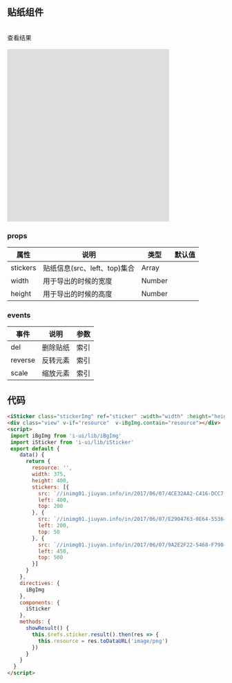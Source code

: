 ## 贴纸组件
<div class="phone">
  <iSticker class="stickerImg" ref="sticker" :width="width" :height="height" :stickers="stickers"></iSticker>
</div>
<br/>
<i-button type="primary" @click="showResult">查看结果</i-button>
<br/>
<br/>
<div class="view" v-if="resource"  v-iBgImg.contain="resource"></div>
<script>
  import iBgImg from 'i-ui/lib/iBgImg'
  import iSticker from 'i-ui/lib/iSticker'
  export default {
    data() {
      return {
        resource: '',
        width: 750,
        height: 800,
        stickers: [{
          src: `//inimg01.jiuyan.info/in/2017/06/07/4CE32AA2-C416-DCC7-6B86-27CC17144B27.jpg`,
          left: 400,
          top: 200
        }, {
          src: `//inimg01.jiuyan.info/in/2017/06/07/E2904763-0E64-5536-6A07-E1BD1FA3EC62.jpg`,
          left: 200,
          top: 50
        }, {
          src: `//inimg01.jiuyan.info/in/2017/06/07/9A2E2F22-5468-F790-0F1D-320F4E889FFC.jpg`,
          left: 450,
          top: 500
        }]
      }
    },
    directives: {
      iBgImg
    },
    components: {
      iSticker
    },
    created() {
      document.getElementsByTagName('html')[0].setAttribute("style", "font-size: 37.5px;")
    },
    methods: {
      showResult() {
        this.$refs.sticker.result().then(canvas => {
          if (canvas.toBlob){
          canvas.toBlob(blob => {
            this.resource = URL.createObjectURL(blob)
          }, 'image/png')
          } else {
            this.resource = canvas.toDataURL('image/png')
          }
        })
      }
    }
  }

</script>
<style lang="scss">
  .stickerImg,.view {
    width: 375px;
    height: 400px;
    background: #dedede;
    background-repeat:no-repeat;
  }
</style>


### props
 |属性 | 说明 | 类型 | 默认值 |
 |---  | --- | ---  | --- |
 |stickers  | 贴纸信息(src、left、top)集合  | Array |  |
 |width  | 用于导出的时候的宽度  | Number |   |
 |height  | 用于导出的时候的高度  | Number |   |

### events
 |事件 | 说明 | 参数 |
 |---  | --- | ---  | 
 |del  | 删除贴纸  | 索引 |  
 |reverse  | 反转元素  | 索引 | 
 |scale  | 缩放元素  | 索引 | 

## 代码
```html
<iSticker class="stickerImg" ref="sticker" :width="width" :height="height" :stickers="stickers"></iSticker>
<div class="view" v-if="resource"  v-iBgImg.contain="resource"></div>
<script>
 import iBgImg from 'i-ui/lib/iBgImg'
 import iSticker from 'i-ui/lib/iSticker'
 export default {
    data() {
      return {
        resource: '',
        width: 375,
        height: 400,
        stickers: [{
          src: `//inimg01.jiuyan.info/in/2017/06/07/4CE32AA2-C416-DCC7-6B86-27CC17144B27.jpg`,
          left: 400,
          top: 200
        }, {
          src: `//inimg01.jiuyan.info/in/2017/06/07/E2904763-0E64-5536-6A07-E1BD1FA3EC62.jpg`,
          left: 200,
          top: 50
        }, {
          src: `//inimg01.jiuyan.info/in/2017/06/07/9A2E2F22-5468-F790-0F1D-320F4E889FFC.jpg`,
          left: 450,
          top: 500
        }]
      }
    },
    directives: {
      iBgImg
    },
    components: {
      iSticker
    },
    methods: {
      showResult() {
        this.$refs.sticker.result().then(res => {
          this.resource = res.toDataURL('image/png')
        })
      }
    }
  }
</script>
```
